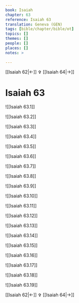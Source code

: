 ```yaml
---
book: Isaiah
chapter: 63
reference: Isaiah 63
translation: Geneva (GEN)
tags: [bible/chapter/bible/ot]
topics: []
themes: []
people: []
places: []
notes: >
  
---
```


[[Isaiah 62|<-]] ✞ [[Isaiah 64|->]]

# Isaiah 63

![[Isaiah 63.1]]

![[Isaiah 63.2]]

![[Isaiah 63.3]]

![[Isaiah 63.4]]

![[Isaiah 63.5]]

![[Isaiah 63.6]]

![[Isaiah 63.7]]

![[Isaiah 63.8]]

![[Isaiah 63.9]]

![[Isaiah 63.10]]

![[Isaiah 63.11]]

![[Isaiah 63.12]]

![[Isaiah 63.13]]

![[Isaiah 63.14]]

![[Isaiah 63.15]]

![[Isaiah 63.16]]

![[Isaiah 63.17]]

![[Isaiah 63.18]]

![[Isaiah 63.19]]

[[Isaiah 62|<-]] ✞ [[Isaiah 64|->]]
